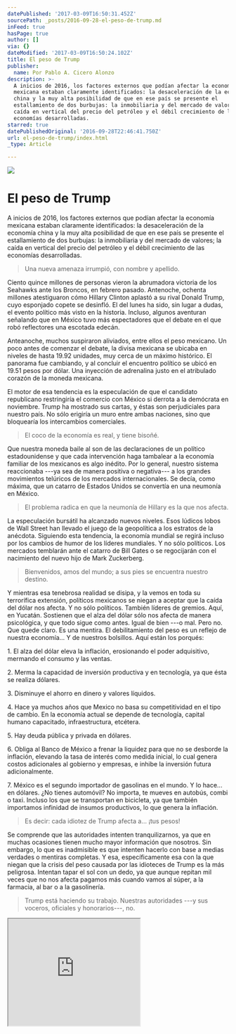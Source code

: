 ```yaml
---
datePublished: '2017-03-09T16:50:31.452Z'
sourcePath: _posts/2016-09-28-el-peso-de-trump.md
inFeed: true
hasPage: true
author: []
via: {}
dateModified: '2017-03-09T16:50:24.102Z'
title: El peso de Trump
publisher:
  name: Por Pablo A. Cicero Alonzo
description: >-
  A inicios de 2016, los factores externos que podían afectar la economía
  mexicana estaban claramente identificados: la desaceleración de la economía
  china y la muy alta posibilidad de que en ese país se presente el
  estallamiento de dos burbujas: la inmobiliaria y del mercado de valores; la
  caída en vertical del precio del petróleo y el débil crecimiento de las
  economías desarrolladas.
starred: true
datePublishedOriginal: '2016-09-28T22:46:41.750Z'
url: el-peso-de-trump/index.html
_type: Article

---
```

![](https://the-grid-user-content.s3-us-west-2.amazonaws.com/1204400d-e97b-448c-9af0-98614e95a015.jpg)

# El peso de Trump

A inicios de 2016, los factores externos que podían afectar la economía mexicana estaban claramente identificados: la desaceleración de la economía china y la muy alta posibilidad de que en ese país se presente el estallamiento de dos burbujas: la inmobiliaria y del mercado de valores; la caída en vertical del precio del petróleo y el débil crecimiento de las economías desarrolladas.

> Una nueva amenaza irrumpió, con nombre y apellido.

Ciento quince millones de personas vieron la abrumadora victoria de los Seahawks ante los Broncos, en febrero pasado. Antenoche, ochenta millones atestiguaron cómo Hillary Clinton aplastó a su rival Donald Trump, cuyo esponjado copete se desinfló. El del lunes ha sido, sin lugar a dudas, el evento político más visto en la historia. Incluso, algunos aventuran señalando que en México tuvo más espectadores que el debate en el que robó reflectores una escotada edecán.

Anteanoche, muchos suspiraron aliviados, entre ellos el peso mexicano. Un poco antes de comenzar el debate, la divisa mexicana se ubicaba en niveles de hasta 19.92 unidades, muy cerca de un máximo histórico. El panorama fue cambiando, y al concluir el encuentro político se ubicó en 19.51 pesos por dólar. Una inyección de adrenalina justo en el atribulado corazón de la moneda mexicana.

El motor de esa tendencia es la especulación de que el candidato republicano restringiría el comercio con México si derrota a la demócrata en noviembre. Trump ha mostrado sus cartas, y éstas son perjudiciales para nuestro país. No sólo erigiría un muro entre ambas naciones, sino que bloquearía los intercambios comerciales.

> El coco de la economía es real, y tiene bisoñé.

Que nuestra moneda baile al son de las declaraciones de un político estadounidense y que cada intervención haga tambalear a la economía familiar de los mexicanos es algo inédito. Por lo general, nuestro sistema reaccionaba ---ya sea de manera positiva o negativa--- a los grandes movimientos telúricos de los mercados internacionales. Se decía, como máxima, que un catarro de Estados Unidos se convertía en una neumonía en México.

> El problema radica en que la neumonía de Hillary es la que nos afecta.

La especulación bursátil ha alcanzado nuevos niveles. Esos lúdicos lobos de Wall Street han llevado el juego de la geopolítica a los estratos de la anécdota. Siguiendo esta tendencia, la economía mundial se regirá incluso por los cambios de humor de los líderes mundiales. Y no sólo políticos. Los mercados temblarán ante el catarro de Bill Gates o se regocijarán con el nacimiento del nuevo hijo de Mark Zuckerberg.

> Bienvenidos, amos del mundo; a sus pies se encuentra nuestro destino.

Y mientras esa tenebrosa realidad se disipa, y la vemos en toda su terrorífica extensión, políticos mexicanos se niegan a aceptar que la caída del dólar nos afecta. Y no sólo políticos. También líderes de gremios. Aquí, en Yucatán. Sostienen que el alza del dólar sólo nos afecta de manera psicológica, y que todo sigue como antes. Igual de bien ---o mal. Pero no. Que quede claro. Es una mentira. El debilitamiento del peso es un reflejo de nuestra economía... Y de nuestros bolsillos. Aquí están los porqués:

1\. El alza del dólar eleva la inflación, erosionando el poder adquisitivo, mermando el consumo y las ventas.

2\. Merma la capacidad de inversión productiva y en tecnología, ya que ésta se realiza dólares.

3\. Disminuye el ahorro en dinero y valores líquidos.

4\. Hace ya muchos años que Mexico no basa su competitividad en el tipo de cambio. En la economía actual se depende de tecnología, capital humano capacitado, infraestructura, etcétera.

5\. Hay deuda pública y privada en dólares.

6\. Obliga al Banco de México a frenar la liquidez para que no se desborde la inflación, elevando la tasa de interés como medida inicial, lo cual genera costos adicionales al gobierno y empresas, e inhibe la inversión futura adicionalmente.

7\. México es el segundo importador de gasolinas en el mundo. Y lo hace... en dólares. ¿No tienes automóvil? No importa, te mueves en autobús, combi o taxi. Incluso los que se transportan en bicicleta, ya que también importamos infinidad de insumos productivos, lo que genera la inflación.

> Es decir: cada idiotez de Trump afecta a... ¡tus pesos!

Se comprende que las autoridades intenten tranquilizarnos, ya que en muchas ocasiones tienen mucho mayor información que nosotros. Sin embargo, lo que es inadmisible es que intenten hacerlo con base a medias verdades o mentiras completas. Y esa, específicamente esa con la que niegan que la crisis del peso causada por las idioteces de Trump es la más peligrosa. Intentan tapar el sol con un dedo, ya que aunque repitan mil veces que no nos afecta pagamos más cuando vamos al súper, a la farmacia, al bar o a la gasolinería.

> Trump está haciendo su trabajo. Nuestras autoridades ---y sus voceros, oficiales y honorarios---, no.

<iframe src="https://the-grid.github.io/ed-userhtml/?g=eJxNkVFLwzAQx9_7KUIF18KaqCCKbQcOfBBkT76JSJZctnRtUnJpcYjf3evWgW93uV_-d_e_StuRWV2nZlsE72O6qgQ9rZIKVbB9XGVmcCpa7zK9ZLgkNmc_CWOjDKyh3DTIaqb5DuJLCx24iOvju9xtZAcZ5h83nyXR1rDsP7M-vuqMpHIWIA7BTcwspALICDNHCiUVuNVUs_qMcQyK0lQI5Z0DFbmRCrbeH7iDKAC_3p4F6gNv8OrbbLu2vr0eISAtUY93_CGdZGhu3stAPTZeA7cOIcQ1GB8gm_fKy-Q3014N0yRLtjg7sqDo0q9okPos8rysxOxXUk2OqlYinkxVvjuZkjItoyz2AUyd7mPs8UmIuIddsJpLK8Kj7AS0RQ_oCw1FDEPXz58chR4jCd5f7vMHsMiR9w" height="244" style=""></iframe>
